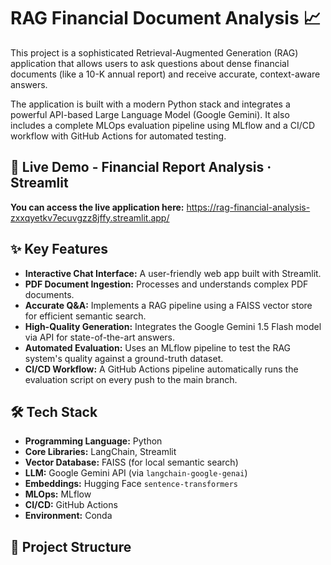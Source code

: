 # RAG Financial Document Analysis 📈

This project is a sophisticated Retrieval-Augmented Generation (RAG) application that allows users to ask questions about dense financial documents (like a 10-K annual report) and receive accurate, context-aware answers.

The application is built with a modern Python stack and integrates a powerful API-based Large Language Model (Google Gemini). It also includes a complete MLOps evaluation pipeline using MLflow and a CI/CD workflow with GitHub Actions for automated testing.

## 🚀 Live Demo - Financial Report Analysis · Streamlit

**You can access the live application here:** https://rag-financial-analysis-zxxqyetkv7ecuvgzz8jffy.streamlit.app/

## ✨ Key Features

* **Interactive Chat Interface:** A user-friendly web app built with Streamlit.
* **PDF Document Ingestion:** Processes and understands complex PDF documents.
* **Accurate Q&A:** Implements a RAG pipeline using a FAISS vector store for efficient semantic search.
* **High-Quality Generation:** Integrates the Google Gemini 1.5 Flash model via API for state-of-the-art answers.
* **Automated Evaluation:** Uses an MLflow pipeline to test the RAG system's quality against a ground-truth dataset.
* **CI/CD Workflow:** A GitHub Actions pipeline automatically runs the evaluation script on every push to the main branch.

## 🛠️ Tech Stack

* **Programming Language:** Python
* **Core Libraries:** LangChain, Streamlit
* **Vector Database:** FAISS (for local semantic search)
* **LLM:** Google Gemini API (via `langchain-google-genai`)
* **Embeddings:** Hugging Face `sentence-transformers`
* **MLOps:** MLflow
* **CI/CD:** GitHub Actions
* **Environment:** Conda

## 📂 Project Structure

